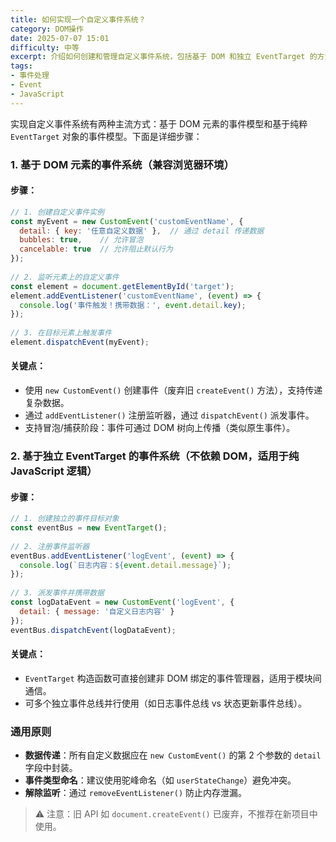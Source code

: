 ```yaml
---
title: 如何实现一个自定义事件系统？
category: DOM操作
date: 2025-07-07 15:01
difficulty: 中等
excerpt: 介绍如何创建和管理自定义事件系统，包括基于 DOM 和独立 EventTarget 的方法。
tags:
- 事件处理
- Event
- JavaScript
---
```

实现自定义事件系统有两种主流方式：基于 DOM 元素的事件模型和基于纯粹 `EventTarget` 对象的事件模型。下面是详细步骤：  
  
### 1. 基于 DOM 元素的事件系统（兼容浏览器环境）  
  
#### 步骤：  
```javascript  
// 1. 创建自定义事件实例  
const myEvent = new CustomEvent('customEventName', {  
  detail: { key: '任意自定义数据' },  // 通过 detail 传递数据  
  bubbles: true,    // 允许冒泡  
  cancelable: true  // 允许阻止默认行为  
});  
  
// 2. 监听元素上的自定义事件  
const element = document.getElementById('target');  
element.addEventListener('customEventName', (event) => {  
  console.log('事件触发！携带数据：', event.detail.key);  
});  
  
// 3. 在目标元素上触发事件  
element.dispatchEvent(myEvent);  
```  
  
#### 关键点：  
- 使用 `new CustomEvent()` 创建事件（废弃旧 `createEvent()` 方法），支持传递复杂数据。  
- 通过 `addEventListener()` 注册监听器，通过 `dispatchEvent()` 派发事件。  
- 支持冒泡/捕获阶段：事件可通过 DOM 树向上传播（类似原生事件）。  
  
### 2. 基于独立 EventTarget 的事件系统（不依赖 DOM，适用于纯 JavaScript 逻辑）  
  
#### 步骤：  
```javascript  
// 1. 创建独立的事件目标对象  
const eventBus = new EventTarget();  
  
// 2. 注册事件监听器  
eventBus.addEventListener('logEvent', (event) => {  
  console.log(`日志内容：${event.detail.message}`);  
});  
  
// 3. 派发事件并携带数据  
const logDataEvent = new CustomEvent('logEvent', {  
  detail: { message: '自定义日志内容' }  
});  
eventBus.dispatchEvent(logDataEvent);  
```  
  
#### 关键点：  
- `EventTarget` 构造函数可直接创建非 DOM 绑定的事件管理器，适用于模块间通信。  
- 可多个独立事件总线并行使用（如日志事件总线 vs 状态更新事件总线）。  
  
### 通用原则  
- **数据传递**：所有自定义数据应在 `new CustomEvent()` 的第 2 个参数的 `detail` 字段中封装。  
- **事件类型命名**：建议使用驼峰命名（如 `userStateChange`）避免冲突。  
- **解除监听**：通过 `removeEventListener()` 防止内存泄漏。  
  
> ⚠️ 注意：旧 API 如 `document.createEvent()` 已废弃，不推荐在新项目中使用。
